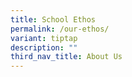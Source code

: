 ```yaml
---
title: School Ethos
permalink: /our-ethos/
variant: tiptap
description: ""
third_nav_title: About Us
---
```

